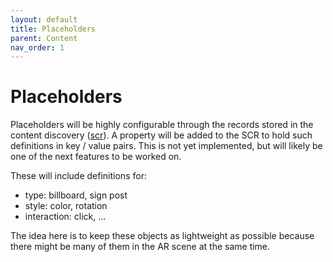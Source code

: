 ```yaml
---
layout: default
title: Placeholders
parent: Content
nav_order: 1
---
```


# Placeholders

Placeholders will be highly configurable through the records stored in the content discovery ([scr](https://openarcloud.github.io/sparcl/guides/developmentmode.html)). A property will be added to the SCR to hold such definitions in key / value pairs. This is not yet implemented, but will likely be one of the next features to be worked on.

These will include definitions for:
* type: billboard, sign post
* style: color, rotation
* interaction: click, ...

The idea here is to keep these objects as lightweight as possible because there might be many of them in the AR scene at the same time.

